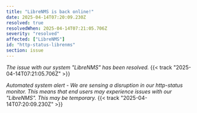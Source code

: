```yaml
---
title: "LibreNMS is back online!"
date: 2025-04-14T07:20:09.230Z
resolved: true
resolvedWhen: 2025-04-14T07:21:05.706Z
severity: "resolved"
affected: ["LibreNMS"]
id: "http-status-librenms"
section: issue
---
```


*The issue with our system "LibreNMS" has been resolved.* {{< track "2025-04-14T07:21:05.706Z" >}}

**Automated system alert* - We are sensing a disruption in our http-status monitor. This means that end users may experience issues with our "LibreNMS". This may be temporary.* {{< track "2025-04-14T07:20:09.230Z" >}}
